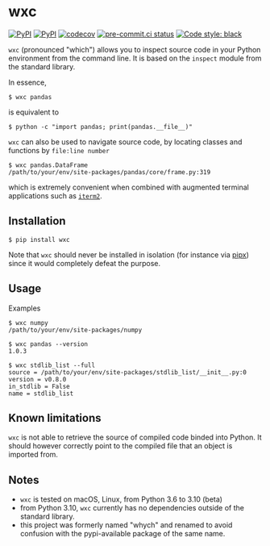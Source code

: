 # wxc

[![PyPI](https://img.shields.io/pypi/v/wxc)](https://pypi.org/project/wxc/)
[![PyPI](https://img.shields.io/pypi/pyversions/wxc)](https://img.shields.io/pypi/v/wxc)
[![codecov](https://codecov.io/gh/neutrinoceros/wxc/branch/master/graph/badge.svg)](https://codecov.io/gh/neutrinoceros/wxc)
[![pre-commit.ci status](https://results.pre-commit.ci/badge/github/neutrinoceros/wxc/main.svg)](https://results.pre-commit.ci/latest/github/neutrinoceros/wxc/main)
[![Code style: black](https://img.shields.io/badge/code%20style-black-000000.svg)](https://github.com/psf/black)

`wxc` (pronounced "which") allows you to inspect source code in your Python
environment from the command line. It is based on the `inspect` module from the
standard library.


In essence,
```shell
$ wxc pandas
```
is equivalent to
```shell
$ python -c "import pandas; print(pandas.__file__)"
```

`wxc` can also be used to navigate source code, by locating classes and
functions by `file:line number`
```shell
$ wxc pandas.DataFrame
/path/to/your/env/site-packages/pandas/core/frame.py:319
```
which is extremely convenient when combined with augmented terminal applications
such as [`iterm2`](https://iterm2.com).

## Installation

```shell
$ pip install wxc
```
Note that `wxc` should never be installed in isolation (for instance via
[pipx](https://pipxproject.github.io/pipx/)) since it would completely defeat
the purpose.

## Usage

Examples

```shell
$ wxc numpy
/path/to/your/env/site-packages/numpy

$ wxc pandas --version
1.0.3

$ wxc stdlib_list --full
source = /path/to/your/env/site-packages/stdlib_list/__init__.py:0
version = v0.8.0
in_stdlib = False
name = stdlib_list
```

## Known limitations

`wxc` is not able to retrieve the source of compiled code binded into Python. It
should however correctly point to the compiled file that an object is imported
from.

## Notes

- `wxc` is tested on macOS, Linux, from Python 3.6 to 3.10 (beta)
- from Python 3.10, `wxc` currently has no dependencies outside of the standard
  library.
- this project was formerly named "whych" and renamed to avoid confusion with the
  pypi-available package of the same name.
